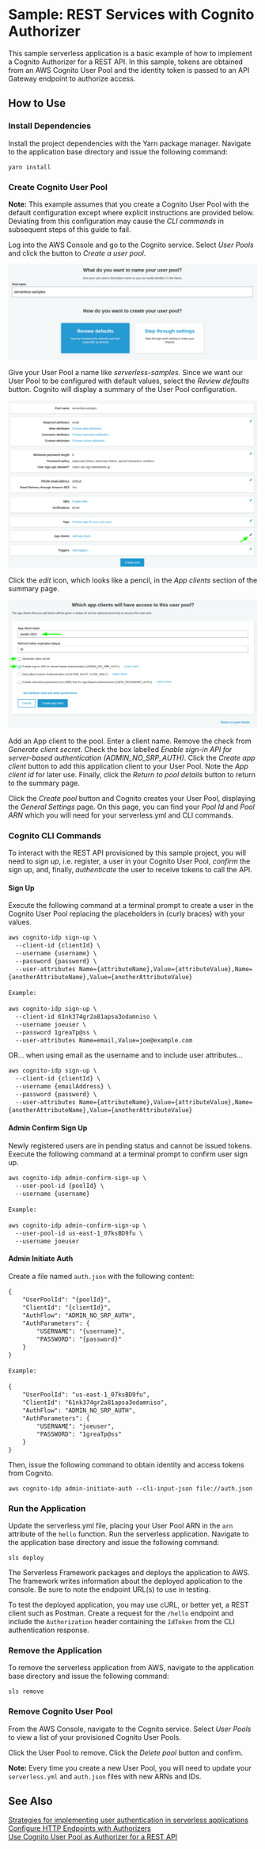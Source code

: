 # Sample: REST Services with Cognito Authorizer

This sample serverless application is a basic example of how to implement a Cognito Authorizer for a REST API. In this sample, tokens are obtained from an AWS Cognito User Pool and the identity token is passed to an API Gateway endpoint to authorize access.

## How to Use

### Install Dependencies

Install the project dependencies with the Yarn package manager. Navigate to the application base directory and issue the following command:

```
yarn install
```

### Create Cognito User Pool

**Note:** This example assumes that you create a Cognito User Pool with the default configuration except where explicit instructions are provided below. Deviating from this configuration may cause the *CLI commands* in subsequent steps of this guide to fail.

Log into the AWS Console and go to the Cognito service. Select *User Pools* and click the button to *Create a user pool*.

![Create a User Pool](./docs/assets/1_name-user-pool.png "Create a User Pool")

Give your User Pool a name like *serverless-samples*. Since we want our User Pool to be configured with default values, select the *Review defaults* button. Cognito will display a summary of the User Pool configuration.

![Edit the App Clients](./docs/assets/2_edit-app-clients.png "Edit the App Clients")

Click the *edit* icon, which looks like a pencil, in the *App clients* section of the summary page.

![Create an App Client](./docs/assets/3_add-app-client.png "Create an App Client")

Add an App client to the pool. Enter a client name. Remove the check from *Generate client secret*. Check the box labelled *Enable sign-in API for server-based authentication (ADMIN_NO_SRP_AUTH)*. Click the *Create app client* button to add this application client to your User Pool. Note the *App client id* for later use. Finally, click the *Return to pool details* button to return to the summary page.

Click the *Create pool* button and Cognito creates your User Pool, displaying the *General Settings* page. On this page, you can find your *Pool Id* and *Pool ARN* which you will need for your serverless.yml and CLI commands.

### Cognito CLI Commands

To interact with the REST API provisioned by this sample project, you will need to *sign up*, i.e. register, a user in your Cognito User Pool, *confirm* the sign up, and, finally, *authenticate* the user to receive tokens to call the API.

#### Sign Up

Execute the following command at a terminal prompt to create a user in the Cognito User Pool replacing the placeholders in {curly braces} with your values.

```
aws cognito-idp sign-up \
  --client-id {clientId} \
  --username {username} \
  --password {password} \
  --user-attributes Name={attributeName},Value={attributeValue},Name={anotherAttributeName},Value={anotherAttributeValue}

Example:

aws cognito-idp sign-up \
  --client-id 61nk374gr2a81apsa3odamniso \
  --username joeuser \
  --password 1greaTp@ss \
  --user-attributes Name=email,Value=joe@example.com
```

OR... when using email as the username and to include user attributes...

```
aws cognito-idp sign-up \
  --client-id {clientId} \
  --username {emailAddress} \
  --password {password} \
  --user-attributes Name={attributeName},Value={attributeValue},Name={anotherAttributeName},Value={anotherAttributeValue}
```

#### Admin Confirm Sign Up

Newly registered users are in pending status and cannot be issued tokens. Execute the following command at a terminal prompt to confirm user sign up.

```
aws cognito-idp admin-confirm-sign-up \
  --user-pool-id {poolId} \
  --username {username}

Example:

aws cognito-idp admin-confirm-sign-up \
  --user-pool-id us-east-1_07ksBD9fu \
  --username joeuser
```

#### Admin Initiate Auth

Create a file named `auth.json` with the following content:

```
{
    "UserPoolId": "{poolId}",
    "ClientId": "{clientId}",
    "AuthFlow": "ADMIN_NO_SRP_AUTH",
    "AuthParameters": {
        "USERNAME": "{username}",
        "PASSWORD": "{password}"
    }
}

Example:

{
    "UserPoolId": "us-east-1_07ksBD9fu",
    "ClientId": "61nk374gr2a81apsa3odamniso",
    "AuthFlow": "ADMIN_NO_SRP_AUTH",
    "AuthParameters": {
        "USERNAME": "joeuser",
        "PASSWORD": "1greaTp@ss"
    }
}
```

Then, issue the following command to obtain identity and access tokens from Cognito.

```
aws cognito-idp admin-initiate-auth --cli-input-json file://auth.json
```

### Run the Application

Update the serverless.yml file, placing your User Pool ARN in the `arn` attribute of the `hello` function. Run the serverless application. Navigate to the application base directory and issue the following command:

```
sls deploy
```

The Serverless Framework packages and deploys the application to AWS. The framework writes information about the deployed application to the console. Be sure to note the endpoint URL(s) to use in testing.

To test the deployed application, you may use cURL, or better yet, a REST client such as Postman. Create a request for the `/hello` endpoint and include the `Authorization` header containing the `IdToken` from the CLI authentication response. 

### Remove the Application

To remove the serverless application from AWS, navigate to the application base directory and issue the following command:

```
sls remove
```

### Remove Cognito User Pool

From the AWS Console, navigate to the Cognito service. Select *User Pools* to view a list of your provisioned Cognito User Pools.

Click the User Pool to remove. Click the *Delete pool* button and confirm.

**Note:** Every time you create a new User Pool, you will need to update your `serverless.yml` and `auth.json` files with new ARNs and IDs.

## See Also

[Strategies for implementing user authentication in serverless applications][sls-authn]  
[Configure HTTP Endpoints with Authorizers](https://serverless.com/framework/docs/providers/aws/events/apigateway#http-endpoints-with-custom-authorizers "API Gateway Events with Authorizers | Serverless Docs")  
[Use Cognito User Pool as Authorizer for a REST API](https://docs.aws.amazon.com/apigateway/latest/developerguide/apigateway-integrate-with-cognito.html "Use Cognito User Pool as Authorizer for a REST API | AWS Docs")  

[sls-authn]: https://serverless.com/blog/strategies-implementing-user-authentication-serverless-applications/ "AuthN Strategies | Serverless Blog"
